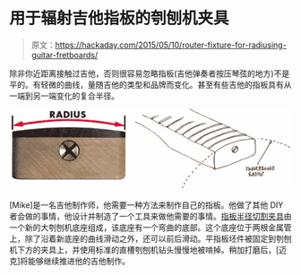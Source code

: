# 用于辐射吉他指板的刳刨机夹具

> 原文：<https://hackaday.com/2015/05/10/router-fixture-for-radiusing-guitar-fretboards/>

除非你近距离接触过吉他，否则很容易忽略指板(吉他弹奏者按压琴弦的地方)不是平的。有轻微的曲线，量随吉他的类型和品牌而变化。甚至有些吉他的指板具有从一端到另一端变化的复合半径。

![finger board radius cutter](img/1e061269cd00121dbb9f5a010f51f174.png)

[Mike]是一名吉他制作师，他需要一种方法来制作自己的指板。他做了其他 DIY 者会做的事情，他设计并制造了一个工具来做他需要的事情。[指板半径切割夹具](http://www.mimf.com/phpbb/viewtopic.php?p=28311#p28311)由一个新的大刳刨机底座组成，该底座有一个弯曲的底部。这个底座位于两根金属管上，除了沿着新底座的曲线滑动之外，还可以前后滑动。平指板坯件被固定到刳刨机下方的夹具上，并使用标准的直槽刳刨机钻头慢慢地被啃掉。稍加打磨后，[迈克]将能够继续推进他的吉他制作。